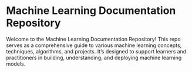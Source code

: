 # Machine Learning Documentation Repository

Welcome to the Machine Learning Documentation Repository! This repo serves as a comprehensive guide to various machine learning concepts, techniques, algorithms, and projects. It’s designed to support learners and practitioners in building, understanding, and deploying machine learning models.



